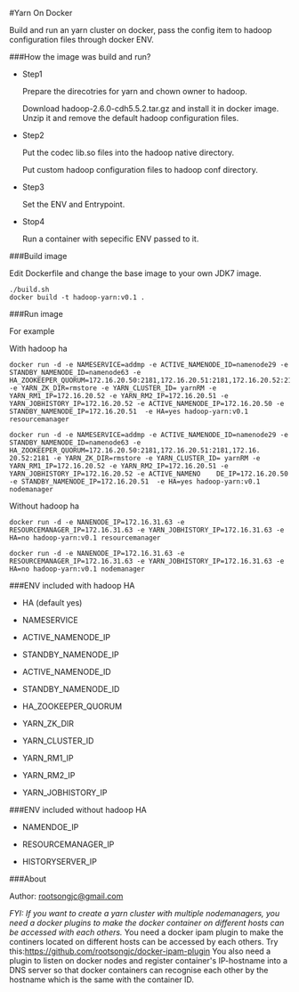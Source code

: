 #Yarn On Docker

Build and run an yarn cluster on docker, pass the config item to hadoop configuration files through docker ENV.

###How the image was build and run?

- Step1

  Prepare the direcotries for yarn and chown owner to hadoop.

  Download hadoop-2.6.0-cdh5.5.2.tar.gz and install it in docker image. Unzip it and remove the default hadoop configuration files.

- Step2

  Put the codec lib.so files into the hadoop native directory.

  Put custom hadoop configuration files to hadoop conf directory.

- Step3

  Set the ENV and Entrypoint. 

- Stop4

  Run a container with sepecific ENV passed to it.



###Build image

Edit Dockerfile and change the base image to your own JDK7 image.

```
./build.sh
docker build -t hadoop-yarn:v0.1 .
```

###Run image

For example

With hadoop ha

```
docker run -d -e NAMESERVICE=addmp -e ACTIVE_NAMENODE_ID=namenode29 -e STANDBY_NAMENODE_ID=namenode63 -e HA_ZOOKEEPER_QUORUM=172.16.20.50:2181,172.16.20.51:2181,172.16.20.52:2181 -e YARN_ZK_DIR=rmstore -e YARN_CLUSTER_ID= yarnRM -e YARN_RM1_IP=172.16.20.52 -e YARN_RM2_IP=172.16.20.51 -e YARN_JOBHISTORY_IP=172.16.20.52 -e ACTIVE_NAMENODE_IP=172.16.20.50 -e STANDBY_NAMENODE_IP=172.16.20.51  -e HA=yes hadoop-yarn:v0.1 resourcemanager

docker run -d -e NAMESERVICE=addmp -e ACTIVE_NAMENODE_ID=namenode29 -e STANDBY_NAMENODE_ID=namenode63 -e HA_ZOOKEEPER_QUORUM=172.16.20.50:2181,172.16.20.51:2181,172.16.    20.52:2181 -e YARN_ZK_DIR=rmstore -e YARN_CLUSTER_ID= yarnRM -e YARN_RM1_IP=172.16.20.52 -e YARN_RM2_IP=172.16.20.51 -e YARN_JOBHISTORY_IP=172.16.20.52 -e ACTIVE_NAMENO    DE_IP=172.16.20.50 -e STANDBY_NAMENODE_IP=172.16.20.51  -e HA=yes hadoop-yarn:v0.1 nodemanager
```

Without hadoop ha

```
docker run -d -e NANENODE_IP=172.16.31.63 -e RESOURCEMANAGER_IP=172.16.31.63 -e YARN_JOBHISTORY_IP=172.16.31.63 -e HA=no hadoop-yarn:v0.1 resourcemanager

docker run -d -e NANENODE_IP=172.16.31.63 -e RESOURCEMANAGER_IP=172.16.31.63 -e YARN_JOBHISTORY_IP=172.16.31.63 -e HA=no hadoop-yarn:v0.1 nodemanager
```

###ENV included with hadoop HA 

- HA (default yes)

- NAMESERVICE

- ACTIVE_NAMENODE_IP

- STANDBY_NAMENODE_IP

- ACTIVE_NAMENODE_ID

- STANDBY_NAMENODE_ID

- HA_ZOOKEEPER_QUORUM

- YARN_ZK_DIR

- YARN_CLUSTER_ID

- YARN_RM1_IP

- YARN_RM2_IP

- YARN_JOBHISTORY_IP

###ENV included without hadoop HA

- NAMENDOE_IP

- RESOURCEMANAGER_IP

- HISTORYSERVER_IP

###About

Author: rootsongjc@gmail.com

*FYI: If you want to create a yarn cluster with multiple nodemanagers, you need a docker plugins to make the docker container on different hosts can be accessed with each others.*
You need a docker ipam plugin to make the continers located on different hosts can be accessed by each others. 
Try this:https://github.com/rootsongjc/docker-ipam-plugin
You also need a plugin to listen on docker nodes and register container's IP-hostname into a DNS server so that docker containers can recognise each other by the hostname which is the same with the container ID.

